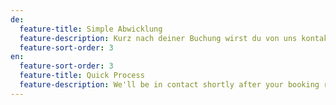 ```yaml
---
de:
  feature-title: Simple Abwicklung
  feature-description: Kurz nach deiner Buchung wirst du von uns kontaktiert.
  feature-sort-order: 3
en:
  feature-sort-order: 3
  feature-title: Quick Process
  feature-description: We'll be in contact shortly after your booking request.
---
```

